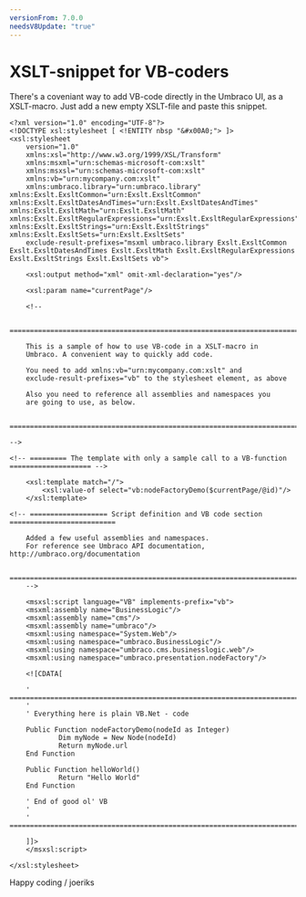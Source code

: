 ```yaml
---
versionFrom: 7.0.0
needsV8Update: "true"
---
```


# XSLT-snippet for VB-coders

There's a coveniant way to add VB-code directly in the Umbraco UI, as a XSLT-macro. Just add a new empty XSLT-file and paste this snippet.

	<?xml version="1.0" encoding="UTF-8"?>
	<!DOCTYPE xsl:stylesheet [ <!ENTITY nbsp "&#x00A0;"> ]>
	<xsl:stylesheet 
		version="1.0" 
		xmlns:xsl="http://www.w3.org/1999/XSL/Transform" 
		xmlns:msxml="urn:schemas-microsoft-com:xslt"
		xmlns:msxsl="urn:schemas-microsoft-com:xslt"
		xmlns:vb="urn:mycompany.com:xslt"
		xmlns:umbraco.library="urn:umbraco.library" xmlns:Exslt.ExsltCommon="urn:Exslt.ExsltCommon" xmlns:Exslt.ExsltDatesAndTimes="urn:Exslt.ExsltDatesAndTimes" xmlns:Exslt.ExsltMath="urn:Exslt.ExsltMath" xmlns:Exslt.ExsltRegularExpressions="urn:Exslt.ExsltRegularExpressions" xmlns:Exslt.ExsltStrings="urn:Exslt.ExsltStrings" xmlns:Exslt.ExsltSets="urn:Exslt.ExsltSets" 
		exclude-result-prefixes="msxml umbraco.library Exslt.ExsltCommon Exslt.ExsltDatesAndTimes Exslt.ExsltMath Exslt.ExsltRegularExpressions Exslt.ExsltStrings Exslt.ExsltSets vb">

		<xsl:output method="xml" omit-xml-declaration="yes"/>

		<xsl:param name="currentPage"/>

		<!--

     ====================================================================================

        This is a sample of how to use VB-code in a XSLT-macro in
        Umbraco. A convenient way to quickly add code.
 
        You need to add xmlns:vb="urn:mycompany.com:xslt" and 
        exclude-result-prefixes="vb" to the stylesheet element, as above

        Also you need to reference all assemblies and namespaces you
        are going to use, as below.
 
     ====================================================================================

	-->

	<!-- ========= The template with only a sample call to a VB-function ==================== -->

		<xsl:template match="/">
			<xsl:value-of select="vb:nodeFactoryDemo($currentPage/@id)"/>
		</xsl:template>

	<!-- =================== Script definition and VB code section ==========================

        Added a few useful assemblies and namespaces. 
        For reference see Umbraco API documentation, http://umbraco.org/documentation

     ====================================================================================
		-->

        <msxsl:script language="VB" implements-prefix="vb">
        <msxml:assembly name="BusinessLogic"/>
        <msxml:assembly name="cms"/>
        <msxml:assembly name="umbraco"/>
        <msxml:using namespace="System.Web"/>
        <msxml:using namespace="umbraco.BusinessLogic"/>
        <msxml:using namespace="umbraco.cms.businesslogic.web"/>
        <msxml:using namespace="umbraco.presentation.nodeFactory"/>

        <![CDATA[

        ' =============================================================================
        '
        ' Everything here is plain VB.Net - code

        Public Function nodeFactoryDemo(nodeId as Integer)
                Dim myNode = New Node(nodeId)
                Return myNode.url
        End Function

        Public Function helloWorld()
                Return "Hello World"
        End Function

        ' End of good ol' VB
        '
        ' =============================================================================

        ]]>
        </msxsl:script>

	</xsl:stylesheet>
	
Happy coding / joeriks